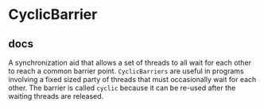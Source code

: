 # CyclicBarrier

## docs

A synchronization aid that allows a set of threads to all wait for
each other to reach a common barrier point. `CyclicBarriers` are
useful in programs involving a fixed sized party of threads that
must occasionally wait for each other. The barrier is called
`cyclic` because it can be re-used after the waiting threads
are released.
